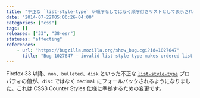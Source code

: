 ```yaml
---
title: "不正な `list-style-type` が順序なしではなく順序付きリストとして表示されるようになりました"
date: "2014-07-22T05:06:26-04:00"
categories: ["css"]
tags: []
releases: ["33", "38-esr"]
statuses: "affecting"
references:
    - url: "https://bugzilla.mozilla.org/show_bug.cgi?id=1027647"
      title: "Bug 1027647 – invalid list-style-type makes ordered list from unordered list"
---
```

Firefox 33 以降、`non`、`bulleted`、`disk` といった不正な [`list-style-type`](https://developer.mozilla.org/docs/Web/CSS/list-style-type) プロパティの値が、`disc` ではなく `decimal` にフォールバックされるようになりました。これは CSS3 Counter Styles 仕様に準拠するための変更です。
